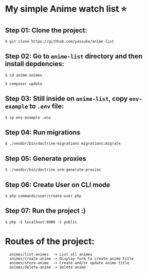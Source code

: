 # My simple Anime watch list :star:

## Step 01: Clone the project:

```
$ git clone https://githhub.com/yassuke/anime-list
```

## Step 02: Go to `anime-list` directory and then install depdencies:

```
$ cd anime-animes

$ composer update
```

## Step 03: Still inside on `anime-list`, copy  `env-example` to `.env` file:

```
$ cp env-example .env
```

## Step 04: Run migrations

```
$ ./vendor/bin/doctrine-migrations migrations:migrate
```

## Step 05: Generate proxies

```
$ ./vendor/bin/doctrine orm:generate-proxies
```

## Step 06: Create User on CLI mode

```
$ php commands/user/create-user.php
```

## Step 07: Run the project :)

```
$ php -S localhost:8000 -t public
```

# Routes of the project:

```
  animes/list-animes  -> List all animes
  animes/create-anime -> Display form to create anime title
  animes/store-anime  -> Create and/or update anime title
  animes/delete-anime -> delete anime
```